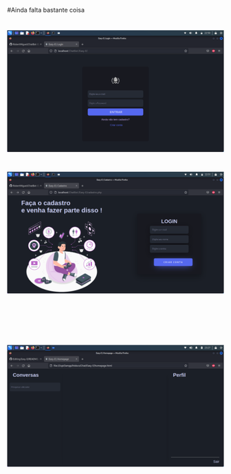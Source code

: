 
#Ainda falta bastante coisa
<h1 align="center">
    <img src="Easy-E/index.png">
<h1>

<h1 align="center">
    <img src="Easy-E/cadastro.png">
<h1>

<br/>
    
<h1 align="center">
    <img src="Easy-E/profile.png">
<h1>

